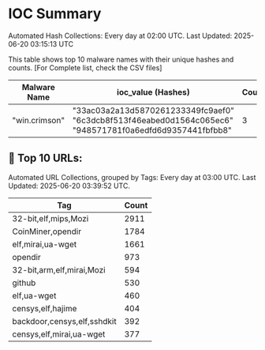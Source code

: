 # IOC Summary

Automated Hash Collections: Every day at 02:00 UTC. Last Updated: 2025-06-20 03:15:13 UTC

This table shows top 10 malware names with their unique hashes and counts. [For Complete list, check the CSV files]

| Malware Name | ioc_value (Hashes) | Count |
|--------------|--------------------|-------|
|  "win.crimson" |  "33ac03a2a13d5870261233349fc9aef0"<br> "6c3dcb8f513f46eabed0d1564c065ec6"<br> "948571781f0a6edfd6d9357441fbfbb8" | 3 |

<!-- url_summary_start -->
## 🔗 Top 10 URLs:

Automated URL Collections, grouped by Tags: Every day at 03:00 UTC. Last Updated: 2025-06-20 03:39:52 UTC.

| Tag | Count |
|-----|-------|
| 32-bit,elf,mips,Mozi | 2911 |
| CoinMiner,opendir | 1784 |
| elf,mirai,ua-wget | 1661 |
| opendir | 973 |
| 32-bit,arm,elf,mirai,Mozi | 594 |
| github | 530 |
| elf,ua-wget | 460 |
| censys,elf,hajime | 404 |
| backdoor,censys,elf,sshdkit | 392 |
| censys,elf,mirai,ua-wget | 377 |
<!-- url_summary_end -->
